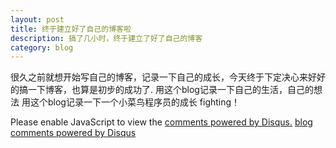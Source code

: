 ```yaml
---
layout: post
title: 终于建立好了自己的博客啦
description: 搞了几小时，终于建立了好了自己的博客
category: blog
---
```


很久之前就想开始写自己的博客，记录一下自己的成长，今天终于下定决心来好好的搞一下博客，也算是初步的成功了.
用这个blog记录一下自己的生活，自己的想法
用这个blog记录一下一个小菜鸟程序员的成长
fighting！


<div id="disqus_thread"></div>
<script type="text/javascript">
    /* * * CONFIGURATION VARIABLES: EDIT BEFORE PASTING INTO YOUR WEBPAGE * * */
    var disqus_shortname = 'example'; // required: replace example with your forum shortname 这个地方需要改成你配置的网站名
    /* * * DON'T EDIT BELOW THIS LINE * * */
    (function() {
        var dsq = document.createElement('script'); dsq.type = 'text/javascript'; dsq.async = true;
        dsq.src = 'http://' + disqus_shortname + '.disqus.com/embed.js';
        (document.getElementsByTagName('head')[0] || document.getElementsByTagName('body')[0]).appendChild(dsq);
    })();
</script>
<noscript>Please enable JavaScript to view the <a href="http://disqus.com/?ref_noscript">comments powered by Disqus.</a></noscript>
<a href="http://disqus.com" class="dsq-brlink">blog comments powered by <span class="logo-disqus">Disqus</span></a>